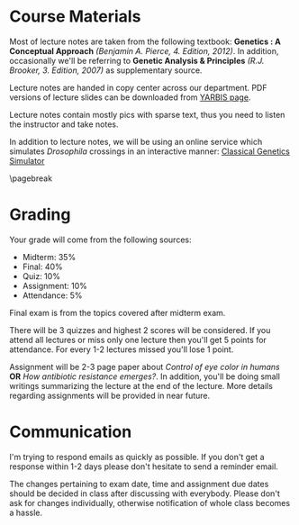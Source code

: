 # Course Materials

Most of lecture notes are taken from the following textbook: **Genetics : A Conceptual Approach** *(Benjamin A. Pierce, 4. Edition, 2012)*. In addition, occasionally we'll be referring to **Genetic Analysis & Principles** *(R.J. Brooker, 3. Edition, 2007)* as supplementary source.

Lecture notes are handed in copy center across our department. PDF versions of lecture slides can be downloaded from [YARBIS page](http://yarbis.yildiz.edu.tr/alyilmaz/course/viewCourse/id/7110).

Lecture notes contain mostly pics with sparse text, thus you need to listen the instructor and take notes.

In addition to lecture notes, we will be using an online service which simulates *Drosophila* crossings in an interactive manner: [Classical Genetics Simulator](http://cgslab.com/)

\pagebreak

# Grading

Your grade will come from the following sources:

* Midterm: 35%
* Final: 40%
* Quiz: 10%
* Assignment: 10%
* Attendance: 5%

Final exam is from the topics covered after midterm exam.

There will be 3 quizzes and highest 2 scores will be considered. If you attend all lectures or miss only one lecture then you'll get 5 points for attendance. For every 1-2 lectures missed you'll lose 1 point.

Assignment will be 2-3 page paper about *Control of eye color in humans* **OR** *How antibiotic resistance emerges?*. In addition, you'll be doing small writings summarizing the lecture at the end of the lecture. More details regarding assignments will be provided in near future.

# Communication

I'm trying to respond emails as quickly as possible. If you don't get a response within 1-2 days please don't hesitate to send a reminder email.

The changes pertaining to exam date, time and assignment due dates should be decided in class after discussing with everybody. Please don't ask for changes individually, otherwise notification of whole class becomes a hassle.
